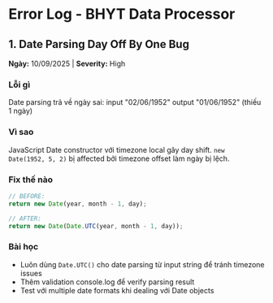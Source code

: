 # Error Log - BHYT Data Processor

## 1. Date Parsing Day Off By One Bug
**Ngày:** 10/09/2025 | **Severity:** High

### Lỗi gì
Date parsing trả về ngày sai: input "02/06/1952" output "01/06/1952" (thiếu 1 ngày)

### Vì sao  
JavaScript Date constructor với timezone local gây day shift. `new Date(1952, 5, 2)` bị affected bởi timezone offset làm ngày bị lệch.

### Fix thế nào
```javascript
// BEFORE:
return new Date(year, month - 1, day);

// AFTER: 
return new Date(Date.UTC(year, month - 1, day));
```

### Bài học
- Luôn dùng `Date.UTC()` cho date parsing từ input string để tránh timezone issues
- Thêm validation console.log để verify parsing result
- Test với multiple date formats khi dealing với Date objects
